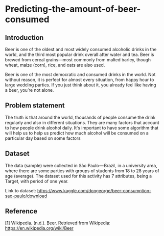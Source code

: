 # Predicting-the-amount-of-beer-consumed

## Introduction

Beer is one of the oldest and most widely consumed alcoholic drinks in the world, and the third most popular drink overall after water and tea. Beer is brewed from cereal grains—most commonly from malted barley, though wheat, maize (corn), rice, and oats are also used.

Beer is one of the most democratic and consumed drinks in the world. Not without reason, it is perfect for almost every situation, from happy hour to large wedding parties. If you just think about it, you already feel like having a beer, you’re not alone.

## Problem statement

The truth is that around the world, thousands of people consume the drink regularly and also in different situations. They are many factors that account to how people drink alcohol daily. It's important to have some algorithm that will help us to help us predict how much alcohol will be consumed on a particular day based on some factors

## Dataset

The data (sample) were collected in São Paulo — Brazil, in a university area, where there are some parties with groups of students from 18 to 28 years of age (average). The dataset used for this activity has 7 attributes, being a Target, with period of one year.

Link to dataset: https://www.kaggle.com/dongeorge/beer-consumption-sao-paulo/download

## Reference

[1] Wikipedia. (n.d.). Beer. Retrieved from Wikipedia: https://en.wikipedia.org/wiki/Beer

